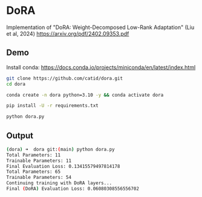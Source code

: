 # DoRA

Implementation of "DoRA: Weight-Decomposed Low-Rank Adaptation" (Liu et al, 2024) https://arxiv.org/pdf/2402.09353.pdf

## Demo

Install conda: https://docs.conda.io/projects/miniconda/en/latest/index.html

```bash
git clone https://github.com/catid/dora.git
cd dora

conda create -n dora python=3.10 -y && conda activate dora

pip install -U -r requirements.txt

python dora.py
```

## Output

```bash
(dora) ➜  dora git:(main) python dora.py
Total Parameters: 11
Trainable Parameters: 11
Final Evaluation Loss: 0.13415579497814178
Total Parameters: 65
Trainable Parameters: 54
Continuing training with DoRA layers...
Final (DoRA) Evaluation Loss: 0.06080308556556702
```
